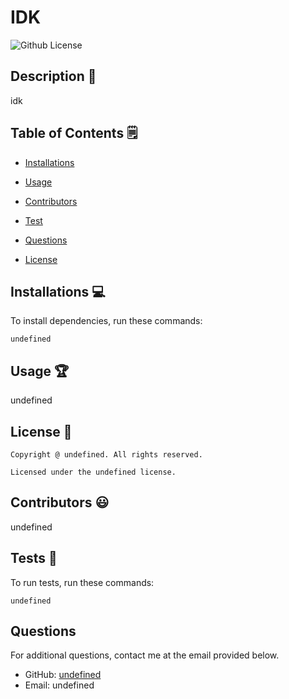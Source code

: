 # IDK
  ![Github License](https://img.shields.io/badge/license-undefined-yellowgreen.svg)


  ## Description 📝

  idk

  ## Table of Contents 🗒

  * [Installations](#installations-💻)

  * [Usage](#usage-🏆)
  
  * [Contributors](#contributors-😃)

  * [Test](#tests-🧪)

  * [Questions](#questions)

  * [License](#license-📛)
  
  ## Installations  💻

  To install dependencies, run these commands:

  ```
  undefined
  ```

  ## Usage 🏆

  undefined

  ## License 📛 

    Copyright @ undefined. All rights reserved.

    Licensed under the undefined license.

  ## Contributors 😃

  undefined

  ## Tests 🧪

  To run tests, run these commands:

  ```
  undefined
  ```

  ## Questions

  For additional questions, contact me at the email provided below. 

  - GitHub: [undefined](https://github.com/undefined/)
  - Email:  undefined
